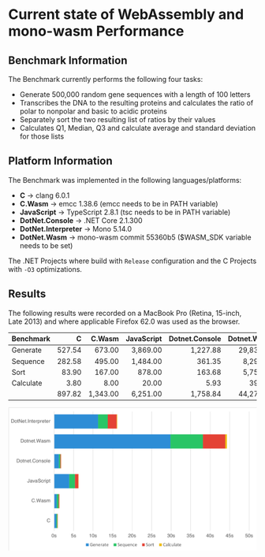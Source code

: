 # Current state of WebAssembly and mono-wasm Performance

## Benchmark Information

The Benchmark currently performs the following four tasks:

* Generate 500,000 random gene sequences with a length of 100 letters
* Transcribes the DNA to the resulting proteins and calculates the ratio of polar to nonpolar and basic to acidic proteins
* Separately sort the two resulting list of ratios by their values
* Calculates Q1, Median, Q3 and calculate average and standard deviation for those lists

## Platform Information

The Benchmark was implemented in the following languages/platforms:

* **C** → clang 6.0.1
* **C.Wasm** → emcc 1.38.6 (emcc needs to be in PATH variable)
* **JavaScript** → TypeScript 2.8.1 (tsc needs to be in PATH variable)
* **DotNet.Console** → .NET Core 2.1.300
* **DotNet.Interpreter** → Mono 5.14.0
* **DotNet.Wasm** → mono-wasm commit 55360b5 ($WASM_SDK variable needs to be set)

The .NET Projects where build with `Release` configuration and the C Projects with `-O3` optimizations.

## Results

The following results were recorded on a MacBook Pro (Retina, 15-inch, Late 2013) and where applicable Firefox 62.0 was used as the browser.

| Benchmark |      C |   C.Wasm | JavaScript | Dotnet.Console | Dotnet.Wasm | DotNet.Interpreter |
|-----------|-------:|---------:|-----------:|---------------:|------------:|-------------------:|
| Generate  | 527.54 |   673.00 |   3,869.00 |       1,227.88 |   29,832.00 |          11,276.61 |
| Sequence  | 282.58 |   495.00 |   1,484.00 |         361.35 |    8,295.00 |           2,467.20 |
| Sort      |  83.90 |   167.00 |     878.00 |         163.68 |    5,754.00 |           2,287.95 |
| Calculate |   3.80 |     8.00 |      20.00 |           5.93 |      394.00 |             141.59 |
|           | 897.82 | 1,343.00 |   6,251.00 |       1,758.84 |   44,275.00 |          16,173.35 |

![Benchmark Chart - Firefox](images/benchmark-20180915-Firefox.png)